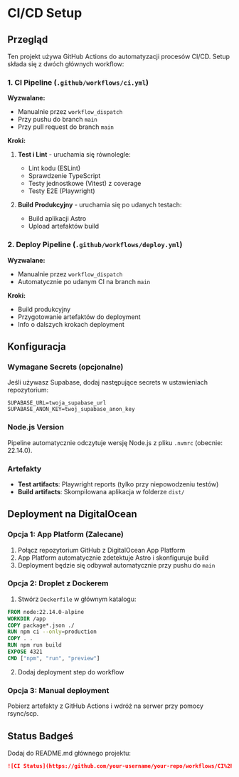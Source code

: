 # CI/CD Setup

## Przegląd

Ten projekt używa GitHub Actions do automatyzacji procesów CI/CD. Setup składa się z dwóch głównych workflow:

### 1. CI Pipeline (`.github/workflows/ci.yml`)

**Wyzwalane:**

- Manualnie przez `workflow_dispatch`
- Przy pushu do branch `main`
- Przy pull request do branch `main`

**Kroki:**

1. **Test i Lint** - uruchamia się równolegle:

   - Lint kodu (ESLint)
   - Sprawdzenie TypeScript
   - Testy jednostkowe (Vitest) z coverage
   - Testy E2E (Playwright)

2. **Build Produkcyjny** - uruchamia się po udanych testach:
   - Build aplikacji Astro
   - Upload artefaktów build

### 2. Deploy Pipeline (`.github/workflows/deploy.yml`)

**Wyzwalane:**

- Manualnie przez `workflow_dispatch`
- Automatycznie po udanym CI na branch `main`

**Kroki:**

- Build produkcyjny
- Przygotowanie artefaktów do deployment
- Info o dalszych krokach deployment

## Konfiguracja

### Wymagane Secrets (opcjonalne)

Jeśli używasz Supabase, dodaj następujące secrets w ustawieniach repozytorium:

```
SUPABASE_URL=twoja_supabase_url
SUPABASE_ANON_KEY=twoj_supabase_anon_key
```

### Node.js Version

Pipeline automatycznie odczytuje wersję Node.js z pliku `.nvmrc` (obecnie: 22.14.0).

### Artefakty

- **Test artifacts**: Playwright reports (tylko przy niepowodzeniu testów)
- **Build artifacts**: Skompilowana aplikacja w folderze `dist/`

## Deployment na DigitalOcean

### Opcja 1: App Platform (Zalecane)

1. Połącz repozytorium GitHub z DigitalOcean App Platform
2. App Platform automatycznie zdetektuje Astro i skonfiguruje build
3. Deployment będzie się odbywał automatycznie przy pushu do `main`

### Opcja 2: Droplet z Dockerem

1. Stwórz `Dockerfile` w głównym katalogu:

```dockerfile
FROM node:22.14.0-alpine
WORKDIR /app
COPY package*.json ./
RUN npm ci --only=production
COPY . .
RUN npm run build
EXPOSE 4321
CMD ["npm", "run", "preview"]
```

2. Dodaj deployment step do workflow

### Opcja 3: Manual deployment

Pobierz artefakty z GitHub Actions i wdróż na serwer przy pomocy rsync/scp.

## Status Badgeś

Dodaj do README.md głównego projektu:

```markdown
![CI Status](https://github.com/your-username/your-repo/workflows/CI%2FCD%20Pipeline/badge.svg)
```
